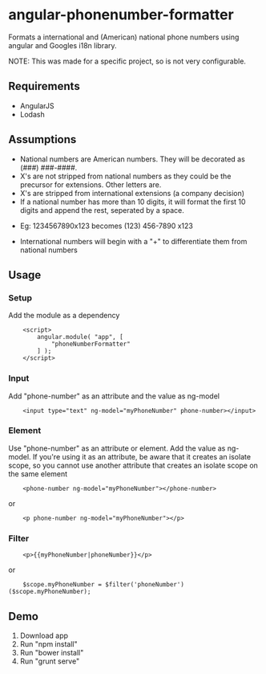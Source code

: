 # angular-phonenumber-formatter
Formats a international and (American) national phone numbers using angular and Googles i18n library.

NOTE: This was made for a specific project, so is not very configurable.

## Requirements

- AngularJS
- Lodash

## Assumptions
- National numbers are American numbers.  They will be decorated as (###) ###-####.
- X's are not stripped from national numbers as they could be the precursor for extensions.  Other letters are.
- X's are stripped from international extensions (a company decision)
- If a national number has more than 10 digits, it will format the first 10 digits and append the rest, seperated by a space.
* Eg: 1234567890x123 becomes (123) 456-7890 x123
- International numbers will begin with a "+" to differentiate them from national numbers

## Usage
### Setup
Add the module as a dependency
```
    <script>
        angular.module( "app", [
            "phoneNumberFormatter"
        ] );
    </script>
```
### Input
Add "phone-number" as an attribute and the value as ng-model
```
    <input type="text" ng-model="myPhoneNumber" phone-number></input>
```
### Element
Use "phone-number" as an attribute or element. Add the value as ng-model.
If you're using it as an attribute, be aware that it creates an isolate scope, so you cannot use another attribute that creates an isolate scope on the same element
```
    <phone-number ng-model="myPhoneNumber"></phone-number>
```
or
```
    <p phone-number ng-model="myPhoneNumber"></p>
```
### Filter
```
    <p>{{myPhoneNumber|phoneNumber}}</p>
```
or
```
    $scope.myPhoneNumber = $filter('phoneNumber')($scope.myPhoneNumber);
```
## Demo
1. Download app
2. Run "npm install"
3. Run "bower install"
4. Run "grunt serve"
